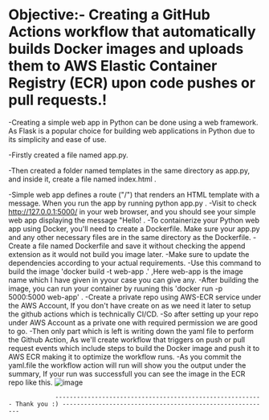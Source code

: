 # Objective:- Creating a GitHub Actions workflow that automatically builds Docker images and uploads them to AWS Elastic Container Registry (ECR) upon code pushes or pull requests.!
-Creating a simple web app in Python can be done using a web framework. As Flask is a popular choice for building web applications in Python due to its simplicity and 
 ease of use.

-Firstly created a file named app.py.

-Then created a folder named templates in the same directory as app.py, and inside it, create a file named index.html .

-Simple web app defines a route ("/") that renders an HTML template with a message. When you run the app by running python app.py .
-Visit to check http://127.0.0.1:5000/ in your web browser, and you should see your simple web app displaying the message "Hello! .
-To containerize your Python web app using Docker, you'll need to create a Dockerfile. Make sure your app.py and any other necessary files are in the same directory 
 as the Dockerfile.
-Create a file named Dockerfile and save it without checking the append extension as it would not build you image later.
-Make sure to update the dependencies according to your actual requirements. 
-Use this command to build the image 'docker build -t web-app .' ,Here web-app is the image name which I have given in yyour case you can give any.
-After building the image, you can run your container by ruuning this 'docker run -p 5000:5000 web-app' .
-Create a private repo using AWS-ECR service under the AWS Account, If you don't have create on as we need it later to setup the github actions which is technically 
 CI/CD.
-So after setting up your repo under AWS Account as a private one with required permission we are good to go.
-Then only part which is left is writing down the yaml file to perform the Github Action, As we'll create workflow that triggers on push or pull request events which 
 include steps to build the Docker image and push it to AWS ECR making it to optimize the workflow runs.
-As you commit the yaml.file the workflow action will run will show you the output under the summary, If your run was successfull you can see the image in the ECR 
 repo like this.
 ![image](https://github.com/PIYKESH/AWS-ECR-Using-GitHub-Actions/assets/90650824/acbf6b02-95a9-40e9-95a2-db21d62099fc)

                 ---------------------------------------------------------- Thank you :) ----------------------------------------------------------

 



